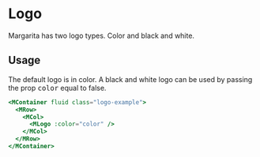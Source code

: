 # Logo

Margarita has two logo types. Color and black and white.

## Usage

The default logo is in color. A black and white logo can be used by passing the prop <kbd>color</kbd> equal to false.

```handlebars
<MContainer fluid class="logo-example">
  <MRow>
    <MCol>
      <MLogo :color="color" />
    </MCol>
  </MRow>
</MContainer>
```
